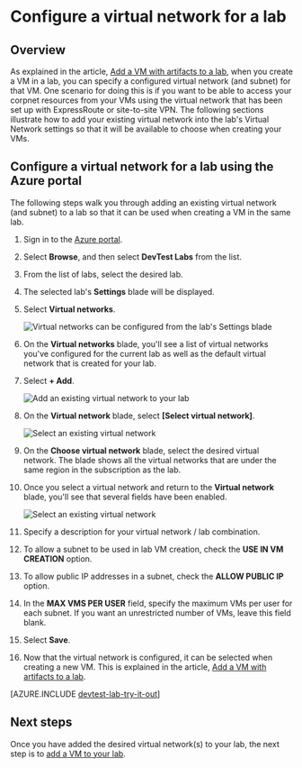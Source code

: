 <properties
	pageTitle="Configure a virtual network for a lab  | Microsoft Azure"
	description="Learn how to configure an existing virtual network and subnet, and use them in a VM with DevTest Labs"
	services="devtest-lab,virtual-machines"
	documentationCenter="na"
	authors="tomarcher"
	manager="douge"
	editor=""/>

<tags
	ms.service="devtest-lab"
	ms.workload="na"
	ms.tgt_pltfrm="na"
	ms.devlang="na"
	ms.topic="article"
	ms.date="08/25/2016"
	ms.author="tarcher"/>

# Configure a virtual network for a lab

## Overview

As explained in the article, [Add a VM with artifacts to a lab](devtest-lab-add-vm-with-artifacts.md), when you create a VM in a lab, 
you can specify a configured virtual network (and subnet) for that VM. One scenario for doing this is if you want to be able to access your corpnet resources 
from your VMs using the virtual network that has been set up with ExpressRoute or site-to-site VPN. The following sections 
illustrate how to add your existing virtual network into the lab's Virtual Network settings so that it will be available 
to choose when creating your VMs.

## Configure a virtual network for a lab using the Azure portal
The following steps walk you through adding an existing virtual network (and subnet) to a lab so that it can be used when creating a VM in the same lab. 

1. Sign in to the [Azure portal](http://go.microsoft.com/fwlink/p/?LinkID=525040).

1. Select **Browse**, and then select **DevTest Labs** from the list.

1. From the list of labs, select the desired lab. 

1. The selected lab's **Settings** blade will be displayed. 

1. Select **Virtual networks**.

	![Virtual networks can be configured from the lab's Settings blade](./media/devtest-lab-configure-vnet/lab-settings-vnet.png)
	
1. On the **Virtual networks** blade, you'll see a list of virtual networks you've configured for the current lab as well
as the default virtual network that is created for your lab. 

1. Select **+ Add**.

	![Add an existing virtual network to your lab](./media/devtest-lab-configure-vnet/lab-settings-vnet-add.png)
	
1. On the **Virtual network** blade, select **[Select virtual network]**.

	![Select an existing virtual network](./media/devtest-lab-configure-vnet/lab-settings-vnets-vnet1.png)
	
1. On the **Choose virtual network** blade, select the desired virtual network. The blade shows all the virtual networks that 
are under the same region in the subscription as the lab.  

1. Once you select a virtual network and return to the **Virtual network** blade, you'll see that several fields have been
enabled.  

	![Select an existing virtual network](./media/devtest-lab-configure-vnet/lab-settings-vnets-vnet2.png)

1. Specify a description for your virtual network / lab combination.

1. To allow a subnet to be used in lab VM creation, check the **USE IN VM CREATION** option.

1. To allow public IP addresses in a subnet, check the **ALLOW PUBLIC IP** option.

1. In the **MAX VMS PER USER** field, specify the maximum VMs per user for each subnet. If you want an unrestricted number of VMs, leave this field blank.

1. Select **Save**.

1. Now that the virtual network is configured, it can be selected when creating a new VM. 
This is explained in the article, [Add a VM with artifacts to a lab](devtest-lab-add-vm-with-artifacts.md). 

[AZURE.INCLUDE [devtest-lab-try-it-out](../../includes/devtest-lab-try-it-out.md)]

## Next steps

Once you have added the desired virtual network(s) to your lab, the next step is to [add a VM to your lab](devtest-lab-add-vm-with-artifacts.md).
